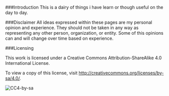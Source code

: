 ###Introduction
This is a dairy of things i have learn or though useful on the day to day.

###Disclaimer
All ideas expressed within these pages are my personal opinion and experience. They should not be taken in any way as representing any other person, organization, or entity. Some of this opinions can and will change over time based on experience.

###Licensing

This work is licensed under a Creative Commons Attribution-ShareAlike 4.0 International License.

To view a copy of this license, visit http://creativecommons.org/licenses/by-sa/4.0/.


![CC4-by-sa](https://i.creativecommons.org/l/by-sa/4.0/88x31.png)